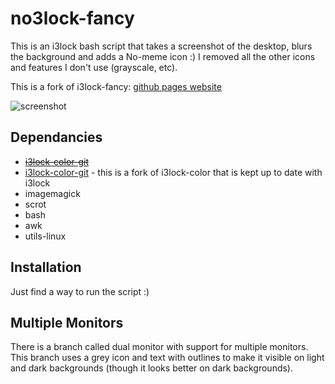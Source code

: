 no3lock-fancy
============

This is an i3lock bash script that takes a screenshot of the desktop, blurs the background and adds a No-meme icon :)
I removed all the other icons and features I don't use (grayscale, etc).

This is a fork of i3lock-fancy:
[github pages website](http://meskarune.github.io/i3lock-fancy/)

![screenshot](https://raw.githubusercontent.com/hallgat89/no3lock-fancy/master/screenshot.jpeg)

Dependancies
------------
* <s>[i3lock-color-git](https://github.com/eBrnd/i3lock-color)</s>
* [i3lock-color-git](https://github.com/Arcaena/i3lock-color) - this is a fork of i3lock-color that is kept up to date with i3lock
* imagemagick
* scrot
* bash
* awk
* utils-linux

Installation
------------
Just find a way to run the script :)

Multiple Monitors
-----------------
There is a branch called dual monitor with support for multiple monitors. This
branch uses a grey icon and text with outlines to make it visible on light and
dark backgrounds (though it looks better on dark backgrounds).
